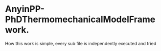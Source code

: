 # AnyinPP-PhDThermomechanicalModelFramework.
How this work is simple, every sub file is independently executed and tried
